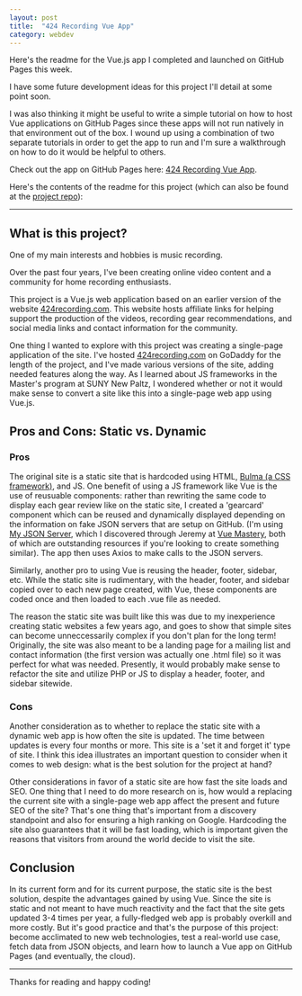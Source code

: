 ```yaml
---
layout: post
title:  "424 Recording Vue App"
category: webdev
---
```


Here's the readme for the Vue.js app I completed and launched on GitHub Pages this week. 

I have some future development ideas for this project I'll detail at some point soon.

I was also thinking it might be useful to write a simple tutorial on how to host Vue applications on GitHub Pages since these apps will not run natively in that environment out of the box. I wound up using a combination of two separate tutorials in order to get the app to run and I'm sure a walkthrough on how to do it would be helpful to others.

Check out the app on GitHub Pages here: [424 Recording Vue App](https://mikeparish.github.io/424-vue-app/).

Here's the contents of the readme for this project (which can also be found at the [project repo](https://github.com/MikeParish/424-vue-app)):

---

## What is this project?

One of my main interests and hobbies is music recording. 

Over the past four years, I've been creating online video content and a community for home recording enthusiasts. 

This project is a Vue.js web application based on an earlier version of the website [424recording.com](https://424recording.com). This website hosts affiliate links for helping support the production of the videos, recording gear recommendations, and social media links and contact information for the community.

One thing I wanted to explore with this project was creating a single-page application of the site. I've hosted [424recording.com](https://424recording.com) on GoDaddy for the length of the project, and I've made various versions of the site, adding needed features along the way. As I learned about JS frameworks in the Master's program at SUNY New Paltz, I wondered whether or not it would make sense to convert a site like this into a single-page web app using Vue.js.

## Pros and Cons: Static vs. Dynamic

### Pros

The original site is a static site that is hardcoded using HTML, [Bulma (a CSS framework)](https://bulma.io), and JS. One benefit of using a JS framework like Vue is the use of reusuable components: rather than rewriting the same code to display each gear review like on the static site, I created a 'gearcard' component which can be reused and dynamically displayed depending on the information on fake JSON servers that are setup on GitHub. (I'm using [My JSON Server](https://my-json-server.typicode.com/), which I discovered through Jeremy at [Vue Mastery](https://vuemastery.com), both of which are outstanding resources if you're looking to create something similar). The app then uses Axios to make calls to the JSON servers.

Similarly, another pro to using Vue is reusing the header, footer, sidebar, etc. While the static site is rudimentary, with the header, footer, and sidebar copied over to each new page created, with Vue, these components are coded once and then loaded to each .vue file as needed. 

The reason the static site was built like this was due to my inexperience creating static websites a few years ago, and goes to show that simple sites can become unneccessarily complex if you don't plan for the long term! Originally, the site was also meant to be a landing page for a mailing list and contact information (the first version was actually one .html file) so it was perfect for what was needed. Presently, it would probably make sense to refactor the site and utilize PHP or JS to display a header, footer, and sidebar sitewide.

### Cons

Another consideration as to whether to replace the static site with a dynamic web app is how often the site is updated. The time between updates is every four months or more. This site is a 'set it and forget it' type of site. I think this idea illustrates an important question to consider when it comes to web design: what is the best solution for the project at hand?

Other considerations in favor of a static site are how fast the site loads and SEO. One thing that I need to do more research on is, how would a replacing the current site with a single-page web app affect the present and future SEO of the site? That's one thing that's important from a discovery standpoint and also for ensuring a high ranking on Google. Hardcoding the site also guarantees that it will be fast loading, which is important given the reasons that visitors from around the world decide to visit the site.

## Conclusion

In its current form and for its current purpose, the static site is the best solution, despite the advantages gained by using Vue. Since the site is static and not meant to have much reactivity and the fact that the site gets updated 3-4 times per year, a fully-fledged web app is probably overkill and more costly. But it's good practice and that's the purpose of this project: become acclimated to new web technologies, test a real-world use case, fetch data from JSON objects, and learn how to launch a Vue app on GitHub Pages (and eventually, the cloud).

---

Thanks for reading and happy coding!